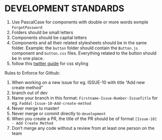 # DEVELOPMENT STANDARDS

1. Use PascalCase for components with double or more words exmple `ForgotPassword`
2. Folders should be small letters
3. Components should be capital letters
4. Components and all their related stylesheets should be in the same folder. Example: the `button` folder should contain the `Button.js` component and `button.css` files. Everything related to the button should be in one place.
5. follow this [twitter guide](https://dev.to/pritampatil/12-css-best-practices-by-twitter-2fap) for css styling

Rules to Enforce for Github:

1. When working on a new issue for eg. ISSUE-10 with title “Add new create method”
2. branch out of dev
3. Name your branch in this format: `Firstname-Issue-Number-IssueTitle` for eg. `Faddal-Issue-10-Add-create-method`
4. Never merge to master!
5. Never merge or commit directly to `development`
6. When you create a PR, the title of the PR should be of format `[Issue-10] - Add Create Method`
7. Don’t merge any code without a review from at least one person on the team
